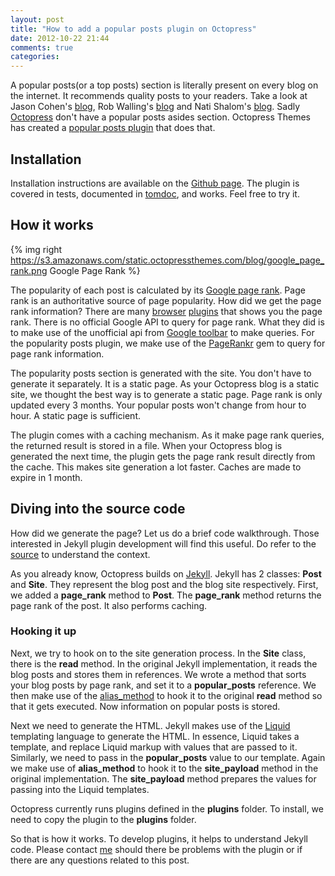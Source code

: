 ```yaml
---
layout: post
title: "How to add a popular posts plugin on Octopress"
date: 2012-10-22 21:44
comments: true
categories:
---
```


A popular posts(or a top posts) section is literally present on every blog on the internet. It recommends quality posts to your readers. Take a look at Jason Cohen's [blog](http://blog.asmartbear.com/), Rob Walling's [blog](http://www.softwarebyrob.com/) and Nati Shalom's [blog](http://natishalom.typepad.com/). Sadly [Octopress](http://octopress.org) don't have a popular posts asides section. Octopress Themes has created a [popular posts plugin](https://github.com/octopress-themes/popular-posts) that does that.

<!-- more -->

## Installation

Installation instructions are available on the [Github page](https://github.com/octopress-themes/popular-posts). The plugin is covered in tests, documented in [tomdoc](http://tomdoc.org), and works. Feel free to try it.

## How it works

{% img right https://s3.amazonaws.com/static.octopressthemes.com/blog/google_page_rank.png Google Page Rank %}

The popularity of each post is calculated by its [Google page rank](http://en.wikipedia.org/wiki/PageRank). Page rank is an authoritative source of page popularity. How did we get the page rank information? There are many [browser](https://addons.mozilla.org/en-US/firefox/addon/seo-status-pagerankalexa-toolb/) [plugins](https://chrome.google.com/webstore/detail/pagerank-status/hbdkkfheckcdppiaiabobmennhijkknn) that shows you the page rank. There is no official Google API to query for page rank. What they did is to make use of the unofficial api from [Google toolbar](http://toolbar.google.com) to make queries. For the popularity posts plugin, we make use of the [PageRankr](https://github.com/blatyo/page_rankr) gem to query for page rank information.

The popularity posts section is generated with the site. You don't have to generate it separately. It is a static page. As your Octopress blog is a static site, we thought the best way is to generate a static page. Page rank is only updated every 3 months. Your popular posts won't change from hour to hour. A static page is sufficient.

The plugin comes with a caching mechanism. As it make page rank queries, the returned result is stored in a file. When your Octopress blog is generated the next time, the plugin gets the page rank result directly from the cache. This makes site generation a lot faster. Caches are made to expire in 1 month.

## Diving into the source code

How did we generate the page? Let us do a brief code walkthrough. Those interested in Jekyll plugin development will find this useful. Do refer to the [source](https://github.com/octopress-themes/popular-posts) to understand the context.

As you already know, Octopress builds on [Jekyll](https://github.com/mojombo/jekyll). Jekyll has 2 classes: __Post__ and __Site__. They represent the blog post and the blog site respectively. First, we added a __page_rank__ method to __Post__. The __page_rank__ method returns the page rank of the post. It also performs caching.

### Hooking it up

Next, we try to hook on to the site generation process. In the __Site__ class, there is the __read__ method. In the original Jekyll implementation, it reads the blog posts and stores them in references. We wrote a method that sorts your blog posts by page rank, and set it to a __popular_posts__ reference. We then make use of the [alias_method](http://apidock.com/ruby/Module/alias_method) to hook it to the original __read__ method so that it gets executed. Now information on popular posts is stored.

Next we need to generate the HTML. Jekyll makes use of the [Liquid](http://liquidmarkup.org) templating language to generate the HTML. In essence, Liquid takes a template, and replace Liquid markup with values that are passed to it. Similarly, we need to pass in the __popular_posts__ value to our template. Again we make use of __alias_method__ to hook it to the __site_payload__ method in the original implementation. The __site_payload__ method prepares the values for passing into the Liquid templates.

Octopress currently runs plugins defined in the __plugins__ folder. To install, we need to copy the plugin to the __plugins__ folder.

So that is how it works. To develop plugins, it helps to understand Jekyll code. Please contact [me](http://liangzan.net) should there be problems with the plugin or if there are any questions related to this post.

